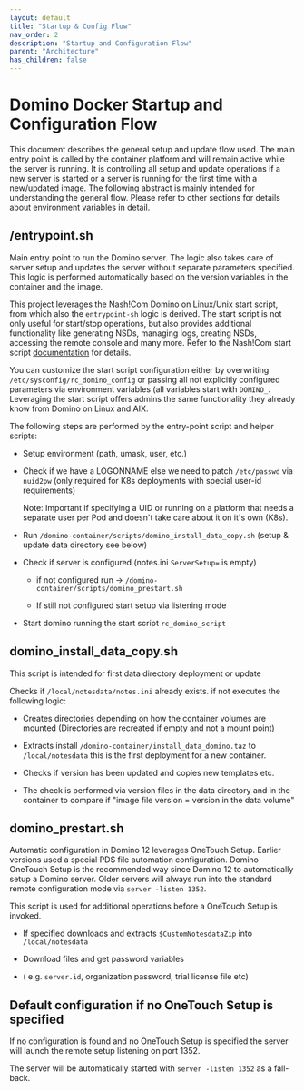 ```yaml
---
layout: default
title: "Startup & Config Flow"
nav_order: 2
description: "Startup and Configuration Flow"
parent: "Architecture"
has_children: false
---
```


# Domino Docker Startup and Configuration Flow

This document describes the general setup and update flow used.
The main entry point is called by the container platform and will remain active while the server is running.
It is controlling all setup and update operations if a new server is started or a server is running for the first time with a new/updated image.
The following abstract is mainly intended for understanding the general flow. Please refer to other sections for details about environment variables in detail.

## /entrypoint.sh

Main entry point to run the Domino server.
The logic also takes care of server setup and updates the server without separate parameters specified.
This logic is performed automatically based on the version variables in the container and the image.

This project leverages the Nash!Com Domino on Linux/Unix start script, from which also the `entrypoint-sh` logic is derived.
The start script is not only useful for start/stop operations, but also provides additional functionality like
generating NSDs, managing logs, creating NSDs, accessing the remote console and many more.
Refer to the Nash!Com start script [documentation](https://nashcom.github.io/domino-startscript/) for details.

You can customize the start script configuration either by overwriting `/etc/sysconfig/rc_domino_config`
or passing all not explicitly configured parameters via environment variables
(all variables start with `DOMINO_`. Leveraging the start script offers admins the same functionality they already know from Domino on Linux and AIX.

The following steps are performed by the entry-point script and helper scripts:

- Setup environment (path, umask, user, etc.)

- Check if we have a LOGONNAME else we need to patch `/etc/passwd` via `nuid2pw` (only required for K8s deployments with special user-id requirements)

  Note: Important if specifying a UID or running on a platform that needs a separate user per Pod and doesn't take care about it on it's own (K8s).

- Run `/domino-container/scripts/domino_install_data_copy.sh` (setup & update data directory see below)


- Check if server is configured (notes.ini `ServerSetup=` is empty)

  - if not configured run -> `/domino-container/scripts/domino_prestart.sh`

  - If still not configured start setup via listening mode


- Start domino running the start script `rc_domino_script`


## domino_install_data_copy.sh

This script is intended for first data directory deployment or update

Checks if `/local/notesdata/notes.ini` already exists. if not executes the following logic:

- Creates directories depending on how the container volumes are mounted
  (Directories are recreated if empty and not a mount point)

- Extracts install `/domino-container/install_data_domino.taz` to `/local/notesdata`
  this is the first deployment for a new container.


- Checks if version has been updated and copies new templates etc.
- The check is performed via version files in the data directory and in the container to compare if "image file version = version in the data volume"


## domino_prestart.sh

Automatic configuration in Domino 12 leverages OneTouch Setup.
Earlier versions used a special PDS file automation configuration.
Domino OneTouch Setup is the recommended way since Domino 12 to automatically setup a Domino server.
Older servers will always run into the standard remote configuration mode via `server -listen 1352`.

This script is used for additional operations before a OneTouch Setup is invoked.

- If specified downloads and extracts `$CustomNotesdataZip` into `/local/notesdata`

- Download files and get password variables

- ( e.g. `server.id`, organization password, trial license file etc)


## Default configuration if no OneTouch Setup is specified

If no configuration is found and no OneTouch Setup is specified the server will launch the remote setup listening on port 1352.

The server will be automatically started with `server -listen 1352` as a fall-back.
